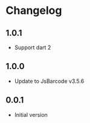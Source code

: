 # Changelog

## 1.0.1
  - Support dart 2

## 1.0.0
  - Update to JsBarcode v3.5.6

## 0.0.1
  - Initial version
